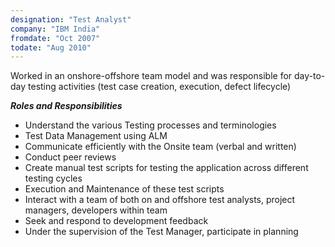 ```yaml
---
designation: "Test Analyst"
company: "IBM India"
fromdate: "Oct 2007"
todate: "Aug 2010"
---
```


Worked in an onshore-offshore team model and was responsible for day-to-day testing activities (test case creation, execution, defect lifecycle)

**_Roles and Responsibilities_**

- Understand the various Testing processes and terminologies
- Test Data Management using ALM
- Communicate efficiently with the Onsite team (verbal and written)
- Conduct peer reviews
- Create manual test scripts for testing the application across different testing cycles
- Execution and Maintenance of these test scripts
- Interact with a team of both on and offshore test analysts, project managers, developers within team
- Seek and respond to development feedback
- Under the supervision of the Test Manager, participate in planning
